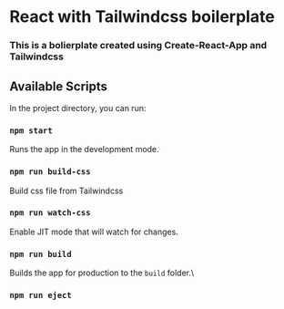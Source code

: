 # React with Tailwindcss boilerplate
### This is a bolierplate created using Create-React-App and Tailwindcss
## Available Scripts

In the project directory, you can run:

### `npm start`

Runs the app in the development mode.

### `npm run build-css`
Build css file from Tailwindcss

### `npm run watch-css`
Enable JIT mode that will watch for changes.

### `npm run build`

Builds the app for production to the `build` folder.\

### `npm run eject`
